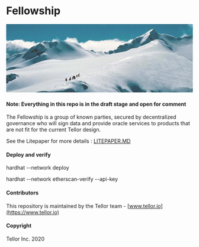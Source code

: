 # Fellowship

<img src="./public/fellowshipSnow.png">

#### Note: Everything in this repo is in the draft stage and open for comment


The Fellowship is a group of known parties, secured by decentralized governance who will sign data and provide oracle services to products that are not fit for the current Tellor design. 

See the Litepaper for more details : [LITEPAPER.MD](https://github.com/tellor-io/fellowship/blob/main/LITEPAPER.MD)


#### Deploy and verify

hardhat --network <networkName> deploy

hardhat --network <networkName> etherscan-verify --api-key <api-key>


#### Contributors<a name="contributors"> </a>

This repository is maintained by the Tellor team - [www.tellor.io](https://www.tellor.io)


#### Copyright

Tellor Inc. 2020
